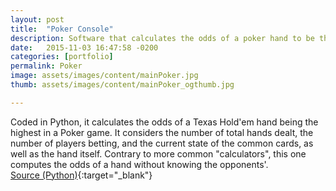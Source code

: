 ```yaml
---
layout: post
title:  "Poker Console"
description: Software that calculates the odds of a poker hand to be the best in a game.
date:   2015-11-03 16:47:58 -0200
categories: [portfolio]
permalink: Poker
image: assets/images/content/mainPoker.jpg
thumb: assets/images/content/mainPoker_ogthumb.jpg

---
```

Coded in <span class="skill">Python</span>, it calculates the odds of a Texas Hold'em hand being the highest in a Poker game. It considers the number of total hands dealt, the number of players betting, and the current state of the common cards, as well as the hand itself. Contrary to more common "calculators", this one computes the odds of a hand without knowing the opponents'.  
[Source (Python)](https://github.com/anlutfi/PokerConsole){:target="_blank"}

